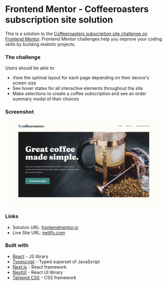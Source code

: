 # Frontend Mentor - Coffeeroasters subscription site solution

This is a solution to the [Coffeeroasters subscription site challenge on Frontend Mentor](https://www.frontendmentor.io/challenges/coffeeroasters-subscription-site-5Fc26HVY6). Frontend Mentor challenges help you improve your coding skills by building realistic projects.

### The challenge

Users should be able to:

- View the optimal layout for each page depending on their device's screen size
- See hover states for all interactive elements throughout the site
- Make selections to create a coffee subscription and see an order summary modal of their choices

### Screenshot

![](./project-screenshot.png)

### Links

- Solution URL: [frontendmentor.io](https://your-solution-url.com)
- Live Site URL: [netlify.com](https://your-live-site-url.com)

### Built with

- [React](https://reactjs.org/) - JS library
- [Typescript](https://www.typescriptlang.org/) - Typed superset of JavaScript
- [Next.js](https://nextjs.org/) - React framework
- [NextUI](https://nextui.org/) - React UI library
- [Tailwind CSS](https://tailwindcss.com/) - CSS framework
